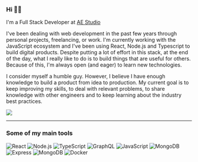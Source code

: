 ### Hi 👋🏼


I'm a Full Stack Developer at <a href="https://github.com/orgs/agencyenterprise/dashboard">AE Studio</a>

<p>
I've been dealing with web development in the past few years through personal projects, freelancing, or work. I'm currently working with the JavaScript ecosystem and I've been using React, Node.js and Typescript to build digital products. Despite putting a lot of effort in this stack, at the end of the day, what I really like to do is to build things that are useful for others. Because of this, I'm always open (and eager) to learn new technologies.
</p>

<p>
I consider myself a humble guy. However, I believe I have enough knowledge to build a product from idea to production. My current goal is to keep improving my skills, to deal with relevant problems, to share knowledge with other engineers and to keep learning about the industry best practices.
</p>

<a href="https://linkedin.com/in/thiagoisaias"><img src="https://img.shields.io/badge/-thiagoisaias-0077B5?logo=Linkedin&logoColor=white"/></a>

<hr>

### Some of my main tools

<p>

![React](https://img.shields.io/badge/-React-333?style=flat&logo=react)
![Node.js](https://img.shields.io/badge/-Node.js-333?style=flat&logo=node.js)
![TypeScript](https://img.shields.io/badge/-TypeScript-333?style=flat&logo=TypeScript)
![GraphQL](https://img.shields.io/badge/-GraphQL-333?style=flat&logo=graphql)
![JavaScript](https://img.shields.io/badge/-JavaScript-333?style=flat&logo=javascript)
![MongoDB](https://img.shields.io/badge/-PostgreSQL-333?style=flat&logo=postgresql)
![Express](https://img.shields.io/badge/-Express-333?style=flat&logo=node.js)
![MongoDB](https://img.shields.io/badge/-MongoDB-333?style=flat&logo=mongodb)
![Docker](https://img.shields.io/badge/-Docker-333?style=flat&logo=docker)

</p>
